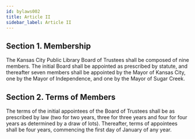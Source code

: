 ```yaml
---
id: bylaws002
title: Article II
sidebar_label: Article II
---
```


## Section 1. Membership

The Kansas City Public Library Board of Trustees shall be composed of nine members. The initial Board shall be appointed as prescribed by statute, and thereafter seven members shall be appointed by the Mayor of Kansas City, one by the Mayor of Independence, and one by the Mayor of Sugar Creek.

## Section 2. Terms of Members

The terms of the initial appointees of the Board of Trustees shall be as prescribed by law (two for two years, three for three years and four for four years as determined by a draw of lots). Thereafter, terms of appointees shall be four years, commencing the first day of January of any year.

